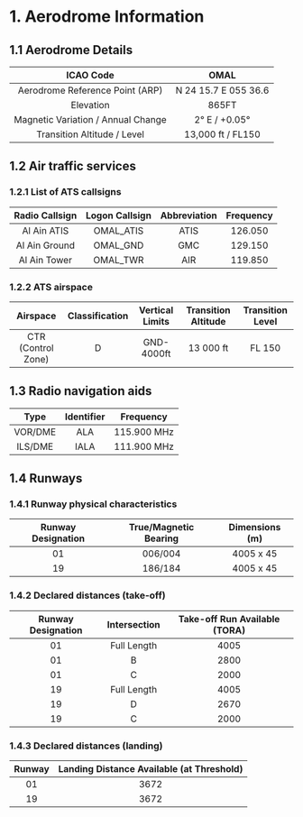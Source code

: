 # 1. Aerodrome Information
## 1.1 Aerodrome Details
| ICAO Code                            |    OMAL                |
|:------------------------------------:|:----------------------:|
| Aerodrome Reference Point (ARP)      |  N 24 15.7 E 055 36.6  |
| Elevation                            |          865FT         |
| Magnetic Variation / Annual Change   | 2° E / +0.05°          |
| Transition Altitude / Level          | 13,000 ft / FL150      |

## 1.2 Air traffic services
### 1.2.1 List of ATS callsigns
| Radio Callsign              | Logon Callsign   | Abbreviation   | Frequency   |
|:---------------------------:|:----------------:|:--------------:|:-----------:|
| Al Ain ATIS                 | OMAL_ATIS        | ATIS           | 126.050     |
| Al Ain Ground               | OMAL_GND         | GMC            | 129.150     |
| Al Ain Tower                | OMAL_TWR         | AIR            | 119.850     |

### 1.2.2 ATS airspace
| Airspace                    | Classification   | Vertical Limits    | Transition Altitude   | Transition Level   |
|:---------------------------:|:----------------:|:------------------:|:---------------------:|:------------------:|
| CTR (Control Zone)          | D                | GND-4000ft         | 13 000 ft             | FL 150             |

## 1.3 Radio navigation aids
| Type            | Identifier   | Frequency   |
|:---------------:|:------------:|:-----------:|
| VOR/DME         | ALA          | 115.900 MHz |
| ILS/DME         | IALA         | 111.900 MHz |

## 1.4 Runways
### 1.4.1 Runway physical characteristics
| Runway Designation   | True/Magnetic Bearing     | Dimensions (m)   |
|:--------------------:|:-------------------------:|:----------------:|
| 01                   | 006/004                   | 4005 x 45        |
| 19                   | 186/184                   | 4005 x 45        |

### 1.4.2 Declared distances (take-off)
| Runway Designation   | Intersection              | Take-off Run Available (TORA)   |
|:--------------------:|:-------------------------:|:-------------------------------:|
| 01                   | Full Length               | 4005                            |
| 01                   | B                         | 2800                            |
| 01                   | C                         | 2000                            |
| 19                   | Full Length               | 4005                            |
| 19                   | D                         | 2670                            |
| 19                   | C                         | 2000                            |

### 1.4.3 Declared distances (landing)
| Runway | Landing Distance Available (at Threshold) |
|:------:|:-----------------------------------------:|
| 01     | 3672                                      |
| 19     | 3672                                      |